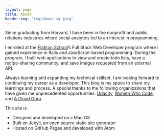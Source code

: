 ```yaml
---
layout: page
title: About
header-img: "img/about-bg.jpeg"
---
```

Since graduating from Harvard, I have been in the nonprofit and public relations industries where social analytics led to an interest in programming.

I enrolled at the [Flatiron School](https://flatironschool.com/)’s Full Stack Web Developer program where I gained experience in Rails and JavaScript-based programming. During the program, I built web applications to view and create todo lists, have a recipe-sharing community, and save images requested from an external API.

Always learning and expanding my technical skillset, I am looking forward to continuing my career as a developer. This blog is my space to share my learnings and process. A special thanks to the following organizations that have given me unprecedented opportunities: [Udacity](https://www.udacity.com/), [Women Who Code](https://www.womenwhocode.com/), and [A Cloud Guru](https://acloud.guru/).

This site is:
* Designed and developed on a Mac OS
* Built on Jekyll, an open source static site generator
* Hosted on GitHub Pages and developed with Atom
